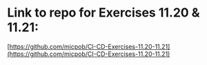 # Link to repo for Exercises 11.20 & 11.21: 

[https://github.com/micpob/CI-CD-Exercises-11.20-11.21](https://github.com/micpob/CI-CD-Exercises-11.20-11.21)
